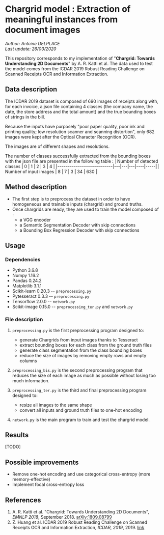 # Chargrid model : Extraction of meaningful instances from document images
_Author: Antoine DELPLACE_  
_Last update: 26/03/2020_

This repository corresponds to my implementation of "__Chargrid: Towards Understanding 2D Documents__" by A. R. Katti et al. The data used to test the model comes from the ICDAR 2019 Robust Reading Challenge on Scanned Receipts OCR and Information Extraction.

## Data description
The ICDAR 2019 dataset is composed of 690 images of receipts along with, for each invoice, a json file containing 4 classes (the company name, the date, the store address and the total amount) and the true bounding boxes of strings in the bill. 

Because the inputs have purposely "poor paper quality, poor ink and printing quality; low resolution scanner and scanning distortion", only 682 images were kept after the Optical Character Recognition (OCR). 

The images are of different shapes and resolutions. 

The number of classes successfully extracted from the bounding boxes with the json file are presented in the following table :
| Number of detected classes | 0 | 1 | 2 | 3  | 4   |
|----------------------------|---|---|---|----|-----|
| Number of input images     | 8 | 7 | 3 | 34 | 630 |

## Method description
- The first step is to preprocess the dataset in order to have homogeneous and trainable inputs (chargrid) and ground truths.
- Once chargrids are ready, they are used to train the model composed of :
    - a VGG encoder
    - a Semantic Segmentation Decoder with skip connections
    - a Bounding Box Regression Decoder with skip connections

## Usage

### Dependencies
- Python 3.6.8
- Numpy 1.16.2
- Pandas 0.24.2
- Matplotlib 3.1.1
- Scikit-learn 0.20.3 -- `preprocessing.py`
- Pytesseract 0.3.3 -- `preprocessing.py`
- Tensorflow 2.0.0 -- `network.py`
- Scikit-image 0.15.0 -- `preprocessing_ter.py` and `network.py`

### File description
1. `preprocessing.py` is the first preprocessing program designed to:
    - generate Chargrids from input images thanks to Tesseract
    - extract bounding boxes for each class from the ground truth files
    - generate class segmentation from the class bounding boxes
    - reduce the size of images by removing empty rows and empty columns

2. `preprocessing_bis.py` is the second preprocessing program that reduces the size of each image as much as possible without losing too much information.

3. `preprocessing_ter.py` is the third and final preprocessing program designed to:
    - resize all images to the same shape
    - convert all inputs and ground truth files to one-hot encoding

4. `network.py` is the main program to train and test the chargrid model.

## Results
[TODO]

## Possible improvements
- Remove one-hot encoding and use categorical cross-entropy (more memory-effective)
- Implement focal cross-entropy loss

## References
1. A. R. Katti et al. "Chargrid: Towards Understanding 2D Documents", _EMNLP 2018_, September 2018. [arXiv:1809.08799](https://arxiv.org/abs/1809.08799)
2. Z. Huang et al. ICDAR 2019 Robust Reading Challenge on Scanned Receipts OCR and Information Extraction, _ICDAR, 2019_, 2019. [link](https://rrc.cvc.uab.es/?ch=13)